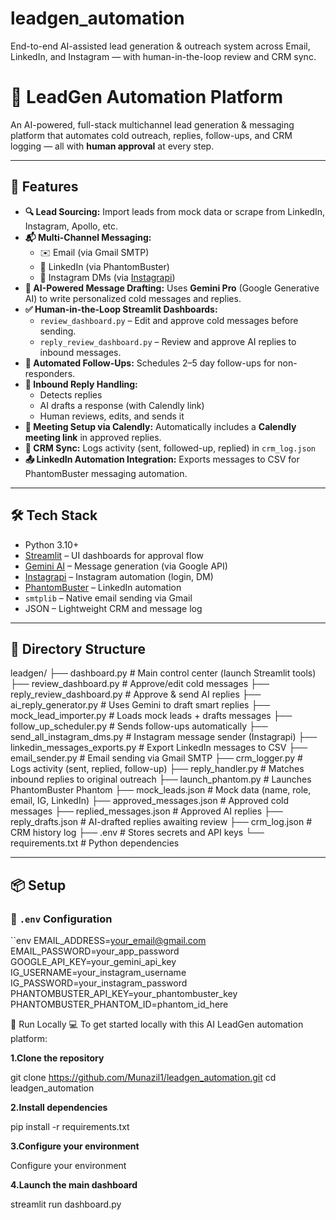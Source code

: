 # leadgen_automation
End-to-end AI-assisted lead generation &amp; outreach system across Email, LinkedIn, and Instagram — with human-in-the-loop review and CRM sync.

# 🧠 LeadGen Automation Platform

An AI-powered, full-stack multichannel lead generation & messaging platform that automates cold outreach, replies, follow-ups, and CRM logging — all with **human approval** at every step.

---

## 🚀 Features

- **🔍 Lead Sourcing:** Import leads from mock data or scrape from LinkedIn, Instagram, Apollo, etc.
- **📬 Multi-Channel Messaging:**
  - ✉️ Email (via Gmail SMTP)
  - 💼 LinkedIn (via PhantomBuster)
  - 📸 Instagram DMs (via [Instagrapi](https://adw0rd.github.io/instagrapi/))
- **🧠 AI-Powered Message Drafting:** Uses **Gemini Pro** (Google Generative AI) to write personalized cold messages and replies.
- **✅ Human-in-the-Loop Streamlit Dashboards:**
  - `review_dashboard.py` – Edit and approve cold messages before sending.
  - `reply_review_dashboard.py` – Review and approve AI replies to inbound messages.
- **🔁 Automated Follow-Ups:** Schedules 2–5 day follow-ups for non-responders.
- **📨 Inbound Reply Handling:**
  - Detects replies
  - AI drafts a response (with Calendly link)
  - Human reviews, edits, and sends it
- **📅 Meeting Setup via Calendly:** Automatically includes a **Calendly meeting link** in approved replies.
- **🧾 CRM Sync:** Logs activity (sent, followed-up, replied) in `crm_log.json`
- **📤 LinkedIn Automation Integration:** Exports messages to CSV for PhantomBuster messaging automation.

---

## 🛠️ Tech Stack

- Python 3.10+
- [Streamlit](https://streamlit.io/) – UI dashboards for approval flow
- [Gemini AI](https://ai.google.dev/) – Message generation (via Google API)
- [Instagrapi](https://github.com/adw0rd/instagrapi) – Instagram automation (login, DM)
- [PhantomBuster](https://phantombuster.com/) – LinkedIn automation
- `smtplib` – Native email sending via Gmail
- JSON – Lightweight CRM and message log

---

## 📁 Directory Structure

leadgen/
├── dashboard.py # Main control center (launch Streamlit tools)
├── review_dashboard.py # Approve/edit cold messages
├── reply_review_dashboard.py # Approve & send AI replies
├── ai_reply_generator.py # Uses Gemini to draft smart replies
├── mock_lead_importer.py # Loads mock leads + drafts messages
├── follow_up_scheduler.py # Sends follow-ups automatically
├── send_all_instagram_dms.py # Instagram message sender (Instagrapi)
├── linkedin_messages_exports.py # Export LinkedIn messages to CSV
├── email_sender.py # Email sending via Gmail SMTP
├── crm_logger.py # Logs activity (sent, replied, follow-up)
├── reply_handler.py # Matches inbound replies to original outreach
├── launch_phantom.py # Launches PhantomBuster Phantom
├── mock_leads.json # Mock data (name, role, email, IG, LinkedIn)
├── approved_messages.json # Approved cold messages
├── replied_messages.json # Approved AI replies
├── reply_drafts.json # AI-drafted replies awaiting review
├── crm_log.json # CRM history log
├── .env # Stores secrets and API keys
└── requirements.txt # Python dependencies


---

## 📦 Setup

### 🔐 `.env` Configuration

``env
EMAIL_ADDRESS=your_email@gmail.com
EMAIL_PASSWORD=your_app_password
GOOGLE_API_KEY=your_gemini_api_key
IG_USERNAME=your_instagram_username
IG_PASSWORD=your_instagram_password
PHANTOMBUSTER_API_KEY=your_phantombuster_key
PHANTOMBUSTER_PHANTOM_ID=phantom_id_here

🧪 Run Locally
💻 To get started locally with this AI LeadGen automation platform:

**1.Clone the repository**

git clone https://github.com/Munazil1/leadgen_automation.git
cd leadgen_automation

**2.Install dependencies**

pip install -r requirements.txt

**3.Configure your environment**

Configure your environment

**4.Launch the main dashboard**

streamlit run dashboard.py


